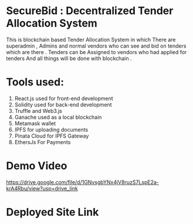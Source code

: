# SecureBid : Decentralized Tender Allocation System 
This is blockchain based Tender Allocation System in which There are superadmin , Admins and normal vendors who can see and bid on tenders which are there . Tenders can be Assigned to vendors who had applied for tenders And all things will  be done with blockchain . 

# Tools used:
1. React.js used for front-end development
2. Solidity used for back-end development
3. Truffle and Web3.js
4. Ganache used as a local blockchain
5. Metamask wallet
6. IPFS for uploading documents
7. Pinata Cloud for IPFS Gateway
8. EthersJs For Payments 

# Demo Video 
https://drive.google.com/file/d/1GNvsgbYNx4jV8ruzS7LspE2a-krA4Rbu/view?usp=drive_link

# Deployed Site Link 

